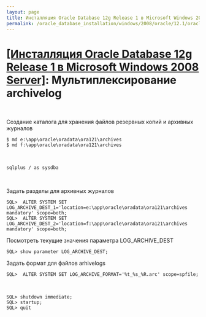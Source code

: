 ```yaml
---
layout: page
title: Инсталляция Oracle Database 12g Release 1 в Microsoft Windows 2008 Server
permalink: /oracle_database_installation/windows/2008/oracle/12.1/oracle-multiplex-archivelogs/
---
```


# <a href="/oracle_database_installation/windows/2008/oracle/12.1/">[Инсталляция Oracle Database 12g Release 1 в Microsoft Windows 2008 Server]</a>: Мультиплексирование archivelog

<br/>

Создание каталога для хранения файлов резервных копий и архивных журналов


	$ md e:\app\oracle\oradata\ora121\archives
	$ md f:\app\oracle\oradata\ora121\archives

<br/>

	sqlplus / as sysdba

<br/>

Задать разделы для архивных журналов


	SQL>  ALTER SYSTEM SET LOG_ARCHIVE_DEST_1='location=e:\app\oracle\oradata\ora121\archives mandatory' scope=both;
	SQL>  ALTER SYSTEM SET LOG_ARCHIVE_DEST_2='location=f:\app\oracle\oradata\ora121\archives mandatory' scope=both;


Посмотреть текущие значения параметра LOG_ARCHIVE_DEST

	SQL> show parameter LOG_ARCHIVE_DEST;


Задать формат для файлов arhivelogs

	SQL>  ALTER SYSTEM SET LOG_ARCHIVE_FORMAT='%t_%s_%R.arc' scope=spfile;


<br/>

	SQL> shutdown immediate;
	SQL> startup;
	SQL> quit
